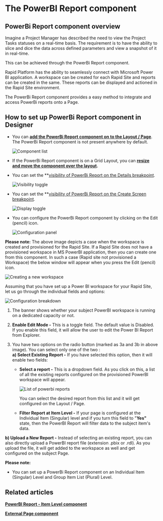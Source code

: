 # The PowerBI Report component

## PowerBi Report component overview

Imagine a Project Manager has described the need to view the Project Tasks statuses on a real-time basis. The requirement is to have the ability to slice and dice the data across defined parameters and view a snapshot of it in real-time.

This can be achieved through the PowerBi Report component.

Rapid Platform has the ability to seamlessly connect with Microsoft Power BI application. A workspace can be created for each Rapid Site and reports can be created in the same. These reports can be displayed and actioned in the Rapid Site environment.

The PowerBi Report component provides a easy method to integrate and access PowerBi reports onto a Page.

## How to set up PowerBi Report component in Designer

- You can **[add the PowerBi Report component on to the Layout / Page](https://docs.rapidplatform.com/books/experiences/page/how-to-add-a-component-to-a-layout-page "How to add a component to a Layout / Page?")**. The PowerBi Report component is not present anywhere by default.   
    
    ![Component list](<Component list.png>)

- If the PowerBi Report component is on a Grid Layout, you can **[resize and move the component over the layout](https://docs.rapidplatform.com/books/experiences/page/how-to-arrange-a-component-on-grid-layout "How to arrange a component on Grid layout?").**

- You can set the **[visibility of PowerBi Report on the Details breakpoint](https://docs.rapidplatform.com/books/experiences/page/how-to-set-a-component-to-be-visible-hidden-on-item-details-and-create-breakpoints "How to set a component to be visible / hidden on 'Item Details' and 'Create' breakpoints?").   
    
    ![Visibility toggle](<../Visiblity toggle.png>)

- You can set the **[visibility of PowerBi Report on the Create Screen breakpoint](https://docs.rapidplatform.com/books/experiences/page/how-to-set-a-component-to-be-visible-hidden-on-item-details-and-create-breakpoints "How to set a component to be visible / hidden on 'Item Details' and 'Create' breakpoints?").   
    
    ![Display toggle](<../Display toggle.png>)

- You can configure the PowerBi Report component by clicking on the Edit (pencil) icon. 
    
    ![Configuration panel](<Configuration panel.png>)

**Please note:** The above image depicts a case when the workspace is created and provisioned for the Rapid Site. If a Rapid Site does not have a provisioned workspace in MS PowerBI application, then you can create one from this component. In such a case (Rapid site not provisioned a Workspace) the below window will appear when you press the Edit (pencil) icon. 
    
![Creating a new workspace](<Creating a new workspace.png>)

Assuming that you have set up a Power BI workspace for your Rapid Site, let us go through the individual fields and options:

![Configuration breakdown](<Configuration breakdown.png>)

1. The banner shows whether your subject PowerBI workspace is running on a dedicated capacity or not.
2. **Enable Edit Mode -** This is a toggle field. The default value is Disabled. If you enable this field, it will allow the user to edit the Power BI Report from Explorer.
3. You have two options on the radio button (marked as 3a and 3b in above image). You can select only one of the two :  
    **a) Select Existing Report -** If you have selected this option, then it will enable two fields:  
        
      - **Select a report -** This is a dropdown field. As you click on this, a list of all the existing reports configured on the provisioned PowerBI workspace will appear. 

        ![List of powerbi reports](<List of powerbi reports.png>)
                    
        You can select the desired report from this list and it will get configured on the Layout / Page.
      
      - **Filter Report at Item Level -** If your page is configured at the Individual Item (Singular) level and if you turn this field to "**Yes"** state, then the PowerBI Report will filter data to the subject item's data.

**b) Upload a New Report -** Instead of selecting an existing report, you can also directly upload a PowerBI report file (extension .pbix or .rdl). As you upload the file, it will get added to the workspace as well and get configured on the subject Page.

**Please note:**

- You can set up a PowerBi Report component on an Individual Item (Singular) Level and Group Item List (Plural) Level.

## Related articles

[**PowerBI Report - Item Level component**](https://docs.rapidplatform.com/books/experiences/page/what-is-a-powerbi-report-item-level-component-on-a-layout-page "What is a PowerBI Report - Item Level component on a Layout / Page?")

[**External Page component**](https://docs.rapidplatform.com/books/experiences/page/what-is-an-external-page-component-on-a-layout-page "What is an External Page component on a Layout / Page?")
